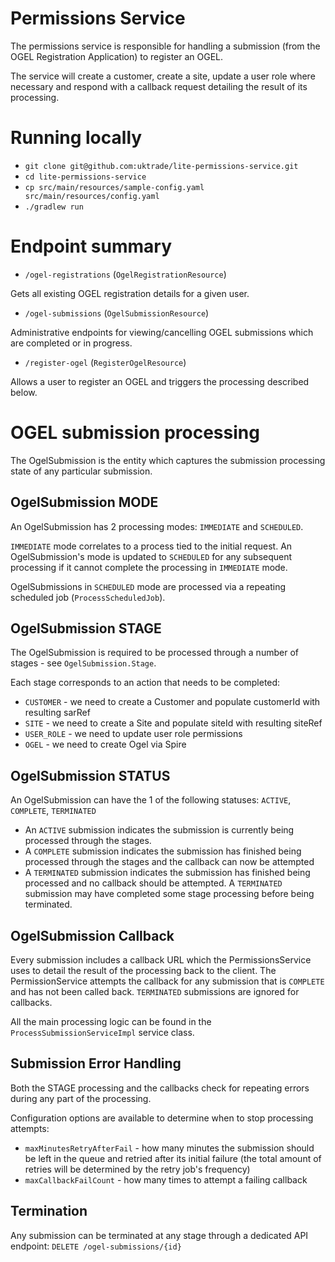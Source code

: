 # Permissions Service

The permissions service is responsible for handling a submission (from the OGEL Registration Application) to register 
an OGEL.

The service will create a customer, create a site, update a user role where necessary and respond with a callback request
detailing the result of its processing.

# Running locally

* `git clone git@github.com:uktrade/lite-permissions-service.git`
* `cd lite-permissions-service` 
* `cp src/main/resources/sample-config.yaml src/main/resources/config.yaml`
* `./gradlew run`

# Endpoint summary

* `/ogel-registrations` (`OgelRegistrationResource`)

Gets all existing OGEL registration details for a given user.
 
* `/ogel-submissions` (`OgelSubmissionResource`)
 
Administrative endpoints for viewing/cancelling OGEL submissions which are completed or in progress.

* `/register-ogel` (`RegisterOgelResource`)

Allows a user to register an OGEL and triggers the processing described below.

# OGEL submission processing

The OgelSubmission is the entity which captures the submission processing state of any particular submission.

## OgelSubmission MODE
An OgelSubmission has 2 processing modes: `IMMEDIATE` and `SCHEDULED`.

`IMMEDIATE` mode correlates to a process tied to the initial request. An OgelSubmission's mode is updated to `SCHEDULED` 
for any subsequent processing if it cannot complete the processing in `IMMEDIATE` mode.

OgelSubmissions in `SCHEDULED` mode are processed via a repeating scheduled job (`ProcessScheduledJob`).

## OgelSubmission STAGE
The OgelSubmission is required to be processed through a number of stages - see `OgelSubmission.Stage`.

Each stage corresponds to an action that needs to be completed:

* `CUSTOMER`   - we need to create a Customer and populate customerId with resulting sarRef
* `SITE`       - we need to create a Site and populate siteId with resulting siteRef
* `USER_ROLE`  - we need to update user role permissions
* `OGEL`       - we need to create Ogel via Spire

## OgelSubmission STATUS
An OgelSubmission can have the 1 of the following statuses: `ACTIVE`, `COMPLETE`, `TERMINATED`

* An `ACTIVE` submission indicates the submission is currently being processed through the stages.
* A `COMPLETE` submission indicates the submission has finished being processed through the stages and the callback can now be attempted
* A `TERMINATED` submission indicates the submission has finished being processed and no callback should be attempted. A `TERMINATED` 
submission may have completed some stage processing before being terminated.


## OgelSubmission Callback
Every submission includes a callback URL which the PermissionsService uses to detail the result of the processing back to the client.
The PermissionService attempts the callback for any submission that is `COMPLETE` and has not been called back.
`TERMINATED` submissions are ignored for callbacks.

All the main processing logic can be found in the `ProcessSubmissionServiceImpl` service class.

## Submission Error Handling
Both the STAGE processing and the callbacks check for repeating errors during any part of the processing.

Configuration options are available to determine when to stop processing attempts:

* `maxMinutesRetryAfterFail` - how many minutes the submission should be left in the queue and retried after its initial failure
 (the total amount of retries will be determined by the retry job's frequency)
* `maxCallbackFailCount` - how many times to attempt a failing callback

## Termination

Any submission can be terminated at any stage through a dedicated API endpoint: `DELETE /ogel-submissions/{id}`

